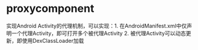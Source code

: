 # proxycomponent
实现Android Activity的代理机制，可以实现：1. 在AndroidManifest.xml中仅声明一个代理Activity，即可打开多个被代理Activity 2. 被代理Activity可以动态更新，即使用DexClassLoader加载
